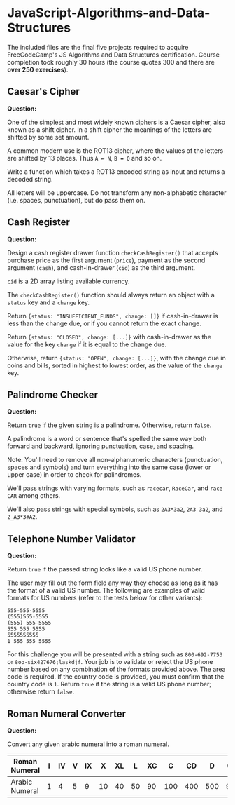 # JavaScript-Algorithms-and-Data-Structures
The included files are the final five projects required to acquire FreeCodeCamp's JS Algorithms and Data Structures certification. Course completion took roughly 30 hours (the course quotes 300 and there are **over 250 exercises**).

## Caesar's Cipher
**Question:**

One of the simplest and most widely known ciphers is a Caesar cipher, also known as a shift cipher. In a shift cipher the meanings of the letters are shifted by some set amount.

A common modern use is the ROT13 cipher, where the values of the letters are shifted by 13 places. Thus ```A ↔ N```, ```B ↔ O``` and so on.

Write a function which takes a ROT13 encoded string as input and returns a decoded string.

All letters will be uppercase. Do not transform any non-alphabetic character (i.e. spaces, punctuation), but do pass them on.

## Cash Register
**Question:**

Design a cash register drawer function ```checkCashRegister()``` that accepts purchase price as the first argument (```price```), payment as the second argument (```cash```), and cash-in-drawer (```cid```) as the third argument.

```cid``` is a 2D array listing available currency.

The ```checkCashRegister()``` function should always return an object with a ```status``` key and a ```change``` key.

Return ```{status: "INSUFFICIENT_FUNDS", change: []}``` if cash-in-drawer is less than the change due, or if you cannot return the exact change.

Return ```{status: "CLOSED", change: [...]}``` with cash-in-drawer as the value for the key ```change``` if it is equal to the change due.

Otherwise, return ```{status: "OPEN", change: [...]}```, with the change due in coins and bills, sorted in highest to lowest order, as the value of the ```change``` key.

## Palindrome Checker
**Question:**

Return ```true``` if the given string is a palindrome. Otherwise, return ```false```.

A palindrome is a word or sentence that's spelled the same way both forward and backward, ignoring punctuation, case, and spacing.

Note: You'll need to remove all non-alphanumeric characters (punctuation, spaces and symbols) and turn everything into the same case (lower or upper case) in order to check for palindromes.

We'll pass strings with varying formats, such as ```racecar```, ```RaceCar```, and ```race CAR``` among others.

We'll also pass strings with special symbols, such as ```2A3*3a2```, ```2A3 3a2```, and ```2_A3*3#A2```.

## Telephone Number Validator
**Question:**

Return ```true``` if the passed string looks like a valid US phone number.

The user may fill out the form field any way they choose as long as it has the format of a valid US number. The following are examples of valid formats for US numbers (refer to the tests below for other variants):

    555-555-5555
    (555)555-5555
    (555) 555-5555
    555 555 5555
    5555555555
    1 555 555 5555

For this challenge you will be presented with a string such as ```800-692-7753``` or ```8oo-six427676;laskdjf```. Your job is to validate or reject the US phone number based on any combination of the formats provided above. The area code is required. If the country code is provided, you must confirm that the country code is ```1```. Return ```true``` if the string is a valid US phone number; otherwise return ```false```.

## Roman Numeral Converter
**Question:**

Convert any given arabic numeral into a roman numeral.

| Roman Numeral | I | IV | V | IX | X | XL | L | XC | C | CD | D | CM | M |
| --- | --- | --- | --- | --- | --- | --- | --- | --- | --- | --- | --- | --- | --- |
| Arabic Numeral | 1 | 4 | 5 | 9 | 10 | 40 | 50 | 90 | 100 | 400 | 500 | 900 | 1000 |
